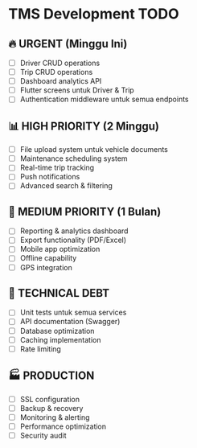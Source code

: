 # TMS Development TODO

## 🔥 URGENT (Minggu Ini)
- [ ] Driver CRUD operations
- [ ] Trip CRUD operations  
- [ ] Dashboard analytics API
- [ ] Flutter screens untuk Driver & Trip
- [ ] Authentication middleware untuk semua endpoints

## 📊 HIGH PRIORITY (2 Minggu)
- [ ] File upload system untuk vehicle documents
- [ ] Maintenance scheduling system
- [ ] Real-time trip tracking
- [ ] Push notifications
- [ ] Advanced search & filtering

## 🚀 MEDIUM PRIORITY (1 Bulan)
- [ ] Reporting & analytics dashboard
- [ ] Export functionality (PDF/Excel)
- [ ] Mobile app optimization
- [ ] Offline capability
- [ ] GPS integration

## 🔧 TECHNICAL DEBT
- [ ] Unit tests untuk semua services
- [ ] API documentation (Swagger)
- [ ] Database optimization
- [ ] Caching implementation
- [ ] Rate limiting

## 🏭 PRODUCTION
- [ ] SSL configuration
- [ ] Backup & recovery
- [ ] Monitoring & alerting
- [ ] Performance optimization
- [ ] Security audit